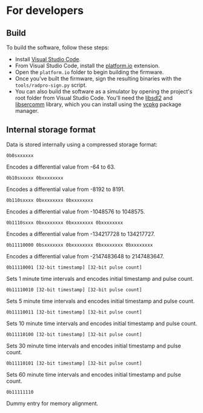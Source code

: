 # For developers

## Build

To build the software, follow these steps:

* Install [Visual Studio Code](https://code.visualstudio.com/).
* From Visual Studio Code, install the [platform.io](https://platformio.org/) extension.
* Open the `platform.io` folder to begin building the firmware.
* Once you've built the firmware, sign the resulting binaries with the `tools/radpro-sign.py` script.
* You can also build the software as a simulator by opening the project's root folder from Visual Studio Code. You'll need the [libsdl2](https://github.com/libsdl-org/SDL) and [libsercomm](https://github.com/ingeniamc/sercomm) library, which you can install using the [vcpkg](https://vcpkg.io/en/getting-started.html) package manager.

## Internal storage format

Data is stored internally using a compressed storage format:

    0b0sxxxxxx

Encodes a differential value from -64 to 63.

    0b10sxxxxx 0bxxxxxxxx

Encodes a differential value from -8192 to 8191.

    0b110sxxxx 0bxxxxxxxx 0bxxxxxxxx

Encodes a differential value from -1048576 to 1048575.

    0b1110sxxx 0bxxxxxxxx 0bxxxxxxxx 0bxxxxxxxx

Encodes a differential value from -134217728 to 134217727.

    0b11110000 0bsxxxxxxx 0bxxxxxxxx 0bxxxxxxxx 0bxxxxxxxx

Encodes a differential value from -2147483648 to 2147483647.

    0b11110001 [32-bit timestamp] [32-bit pulse count]

Sets 1 minute time intervals and encodes initial timestamp and pulse count.

    0b11110010 [32-bit timestamp] [32-bit pulse count]

Sets 5 minute time intervals and encodes initial timestamp and pulse count.

    0b11110011 [32-bit timestamp] [32-bit pulse count]

Sets 10 minute time intervals and encodes initial timestamp and pulse count.

    0b11110100 [32-bit timestamp] [32-bit pulse count]

Sets 30 minute time intervals and encodes initial timestamp and pulse count.

    0b11110101 [32-bit timestamp] [32-bit pulse count]

Sets 60 minute time intervals and encodes initial timestamp and pulse count.

    0b11111110

Dummy entry for memory alignment.
